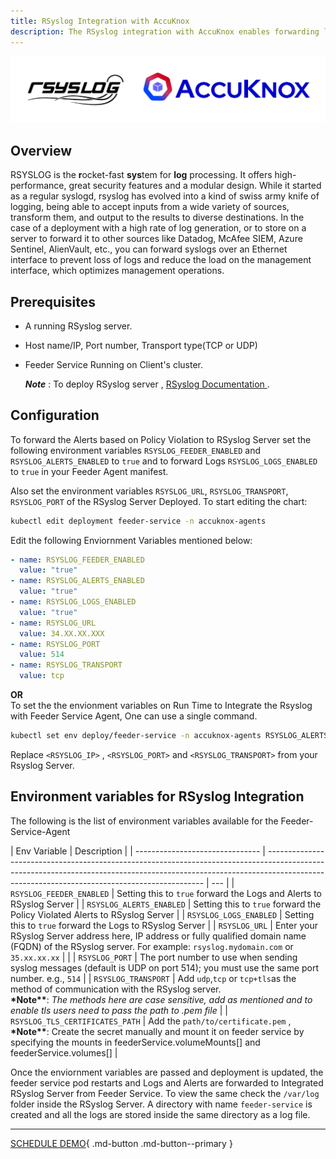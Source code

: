 ```yaml
---
title: RSyslog Integration with AccuKnox
description: The RSyslog integration with AccuKnox enables forwarding logs and alerts to a centralized RSyslog server. This integration ensures that all logs and alerts are securely stored and managed in a centralized location, enhancing visibility and security monitoring capabilities.
---
```


![rsyslog-accuknox](./images/rsyslog-accuknox.png)

## **Overview**

RSYSLOG is the <b>r</b>ocket-fast <b>sys</b>tem for <b>log</b> processing.
It offers high-performance, great security features and a modular design. While it started as a regular syslogd, rsyslog has evolved into a kind of swiss army knife of logging, being able to accept inputs from a wide variety of sources, transform them, and output to the results to diverse destinations.
In the case of a deployment with a high rate of log generation, or to store on a server to forward it to other sources like Datadog, McAfee SIEM, Azure Sentinel, AlienVault, etc., you can forward syslogs over an Ethernet interface to prevent loss of logs and reduce the load on the management interface, which optimizes management operations.

## Prerequisites

- A running RSyslog server.
- Host name/IP, Port number, Transport type(TCP or UDP)
- Feeder Service Running on Client's cluster.

  **_Note_** : To deploy RSyslog server , [RSyslog Documentation ](https://www.rsyslog.com/doc/v8-stable/).

## Configuration

To forward the Alerts based on Policy Violation to RSyslog Server set the following environment variables `RSYSLOG_FEEDER_ENABLED` and `RSYSLOG_ALERTS_ENABLED` to `true` and to forward Logs `RSYSLOG_LOGS_ENABLED` to `true` in your Feeder Agent manifest.

Also set the environment variables `RSYSLOG_URL`, `RSYSLOG_TRANSPORT`, `RSYSLOG_PORT` of the RSyslog Server Deployed.
To start editing the chart:

```sh
kubectl edit deployment feeder-service -n accuknox-agents
```

Edit the following Enviornment Variables mentioned below:

```yaml
- name: RSYSLOG_FEEDER_ENABLED
  value: "true"
- name: RSYSLOG_ALERTS_ENABLED
  value: "true"
- name: RSYSLOG_LOGS_ENABLED
  value: "true"
- name: RSYSLOG_URL
  value: 34.XX.XX.XXX
- name: RSYSLOG_PORT
  value: 514
- name: RSYSLOG_TRANSPORT
  value: tcp
```

**OR** </br>
To set the the envionment variables on Run Time to Integrate the Rsyslog with Feeder Service Agent, One can use a single command.

```sh
kubectl set env deploy/feeder-service -n accuknox-agents RSYSLOG_ALERTS_ENABLED=true RSYSLOG_FEEDER_ENABLED=true RSYSLOG_LOGS_ENABLED=false RSYSLOG_URL=<RSYSLOG_IP> RSYSLOG_PORT=<RSYSLOG_PORT> RSYSLOG_TRANSPORT=<RSYSLOG_TRANSPORT>
```

Replace `<RSYSLOG_IP>` , `<RSYSLOG_PORT>` and `<RSYSLOG_TRANSPORT>` from your Rsyslog Server.

## Environment variables for RSyslog Integration

The following is the list of environment variables available for the Feeder-Service-Agent

| Env Variable                    | Description                                                                                                                                                                                                                |
| ------------------------------- | -------------------------------------------------------------------------------------------------------------------------------------------------------------------------------------------------------------------------- | --- |
| `RSYSLOG_FEEDER_ENABLED`        | Setting this to `true` forward the Logs and Alerts to RSyslog Server                                                                                                                                                       |
| `RSYSLOG_ALERTS_ENABLED`        | Setting this to `true` forward the Policy Violated Alerts to RSyslog Server                                                                                                                                                |
| `RSYSLOG_LOGS_ENABLED`          | Setting this to `true` forward the Logs to RSyslog Server                                                                                                                                                                  |
| `RSYSLOG_URL`                   | Enter your RSyslog Server address here, IP address or fully qualified domain name (FQDN) of the RSyslog server. For example: `rsyslog.mydomain.com` or `35.xx.xx.xx`                                                       |     |
| `RSYSLOG_PORT`                  | The port number to use when sending syslog messages (default is UDP on port 514); you must use the same port number. e.g., `514`                                                                                           |
| `RSYSLOG_TRANSPORT`             | Add `udp`,`tcp` or `tcp+tls`as the method of communication with the RSyslog server. <br>**\*Note\*\***: _The methods here are case sensitive, add as mentioned and to enable tls users need to pass the path to .pem file_ |
| `RSYSLOG_TLS_CERTIFICATES_PATH` | Add the `path/to/certificate.pem` , <br>**\*Note\*\***: Create the secret manually and mount it on feeder service by specifying the mounts in feederService.volumeMounts[] and feederService.volumes[]                     |

Once the enviornment variables are passed and deployment is updated, the feeder service pod restarts and Logs and Alerts are forwarded to Integrated RSyslog Server from Feeder Service.
To view the same check the `/var/log` folder inside the RSyslog Server. A directory with name `feeder-service` is created and all the logs are stored inside the same directory as a log file.

---

[SCHEDULE DEMO](https://www.accuknox.com/contact-us){ .md-button .md-button--primary }
